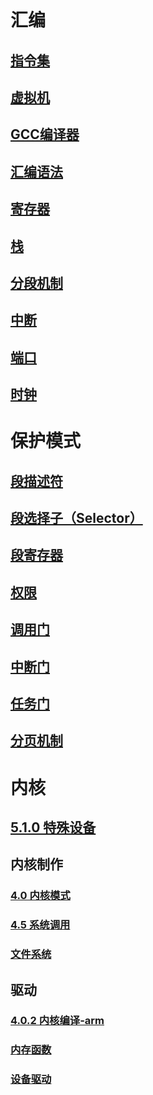 # 汇编
## [指令集](汇编/指令集.md)
## [虚拟机](汇编/虚拟机.md)
## [GCC编译器](汇编/GCC编译器.md)
## [汇编语法](汇编/汇编语法.md)
## [寄存器](汇编/寄存器.md)
## [栈](汇编/栈.md)
## [分段机制](汇编/分段机制.md)
## [中断](汇编/中断.md)
## [端口](汇编/端口.md)
## [时钟](汇编/时钟.md)

# 保护模式
## [段描述符](保护模式/段描述符.md)
## [段选择子（Selector）](保护模式/段选择子（Selector）.md)
## [段寄存器](保护模式/段寄存器.md)
## [权限](保护模式/权限.md)
## [调用门](保护模式/调用门.md)
## [中断门](保护模式/中断门.md)
## [任务门](保护模式/任务门.md)
## [分页机制](保护模式/分页机制.md)

# 内核
## [5.1.0 特殊设备](../Linux%20kernel/5.1.0%20特殊设备.md)

## 内核制作
### [4.0 内核模式](../Linux%20kernel/4.0%20内核模式.md)
### [4.5 系统调用](../Linux%20kernel/4.5%20系统调用.md)
### [文件系统](../Linux%20kernel/内核/文件系统.md)

## 驱动
### [4.0.2 内核编译-arm](../Linux%20kernel/内核/4.0.2%20内核编译-arm.md)
### [内存函数](../Linux%20kernel/内核/内存函数.md)
### [设备驱动](../Linux%20kernel/内核/设备驱动.md)





